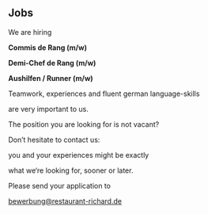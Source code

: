 ## Jobs

We are hiring

**Commis de Rang (m/w)**

**Demi-Chef de Rang (m/w)**

**Aushilfen / Runner (m/w)**

Teamwork, experiences and fluent german language-skills

are very important to us.

The position you are looking for is not vacant?

Don’t hesitate to contact us:

you and your experiences might be exactly 

what we‘re looking for, sooner or later.

Please send your application to

[bewerbung@restaurant-richard.de](mailto:bewerbung@restaurant-richard.de)